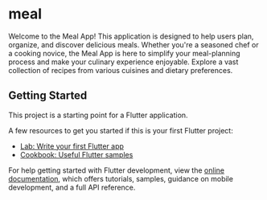 # meal

Welcome to the Meal App! This application is designed to help users plan, organize, and discover delicious meals. Whether you're a seasoned chef or a cooking novice, the Meal App is here to simplify your meal-planning process and make your culinary experience enjoyable. Explore a vast collection of recipes from various cuisines and dietary preferences.



## Getting Started

This project is a starting point for a Flutter application.

A few resources to get you started if this is your first Flutter project:

- [Lab: Write your first Flutter app](https://docs.flutter.dev/get-started/codelab)
- [Cookbook: Useful Flutter samples](https://docs.flutter.dev/cookbook)

For help getting started with Flutter development, view the
[online documentation](https://docs.flutter.dev/), which offers tutorials,
samples, guidance on mobile development, and a full API reference.
